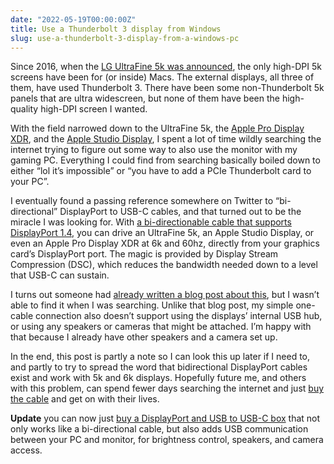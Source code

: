 ```yaml
---
date: "2022-05-19T00:00:00Z"
title: Use a Thunderbolt 3 display from Windows
slug: use-a-thunderbolt-3-display-from-a-windows-pc
---
```

Since 2016, when the [LG UltraFine 5k was announced](https://www.anandtech.com/show/10798/lg-introduces-new-4k-and-5k-ultrafine-monitors), the only high-DPI 5k screens have been for (or inside) Macs. The external displays, all three of them, have used Thunderbolt 3. There have been some non-Thunderbolt 5k panels that are ultra widescreen, but none of them have been the high-quality high-DPI screen I wanted.

With the field narrowed down to the UltraFine 5k, the [Apple Pro Display XDR](https://www.apple.com/pro-display-xdr/), and the [Apple Studio Display](https://www.apple.com/studio-display/), I spent a lot of time wildly searching the internet trying to figure out some way to also use the monitor with my gaming PC. Everything I could find from searching basically boiled down to either “lol it’s impossible” or “you have to add a PCIe Thunderbolt card to your PC”.

I eventually found a passing reference somewhere on Twitter to “bi-directional” DisplayPort to USB-C cables, and that turned out to be the miracle I was looking for. With [a bi-directionable cable that supports DisplayPort 1.4](https://amzn.to/39WrlRp), you can drive an UltraFine 5k, an Apple Studio Display, or even an Apple Pro Display XDR at 6k and 60hz, directly from your graphics card’s DisplayPort port. The magic is provided by Display Stream Compression (DSC), which reduces the bandwidth needed down to a level that USB-C can sustain.

I turns out someone had [already written a blog post about this](https://ntk.me/2021/10/12/pro-display-xdr-on-windows-pc/), but I wasn’t able to find it when I was searching. Unlike that blog post, my simple one-cable connection also doesn’t support using the displays’ internal USB hub, or using any speakers or cameras that might be attached. I’m happy with that because I already have other speakers and a camera set up.

In the end, this post is partly a note so I can look this up later if I need to, and partly to try to spread the word that bidirectional DisplayPort cables exist and work with 5k and 6k displays. Hopefully future me, and others with this problem, can spend fewer days searching the internet and just [buy the cable](https://amzn.to/39WrlRp) and get on with their lives.

**Update** you can now just [buy a DisplayPort and USB to USB-C box](https://www.store.level1techs.com/products/p/dp-repeater-hdmi-splitter-6sha9-yznx5-zm58w) that not only works like a bi-directional cable, but also adds USB communication between your PC and monitor, for brightness control, speakers, and camera access.
